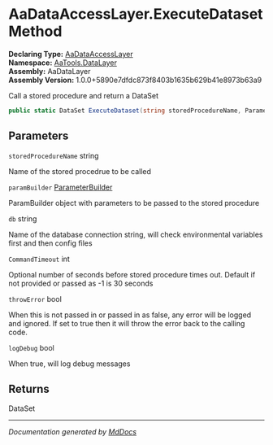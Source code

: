 ﻿<!--  
  <auto-generated>   
    The contents of this file were generated by a tool.  
    Changes to this file may be list if the file is regenerated  
  </auto-generated>   
-->

# AaDataAccessLayer.ExecuteDataset Method

**Declaring Type:** [AaDataAccessLayer](../index.md)  
**Namespace:** [AaTools.DataLayer](../../index.md)  
**Assembly:** AaDataLayer  
**Assembly Version:** 1.0.0+5890e7dfdc873f8403b1635b629b41e8973b63a9

Call a stored procedure and return a DataSet

```csharp
public static DataSet ExecuteDataset(string storedProcedureName, ParameterBuilder paramBuilder, string db, int CommandTimeout = -1, bool throwError = false, bool logDebug = false);
```

## Parameters

`storedProcedureName`  string

Name of the stored procedrue to be called

`paramBuilder`  [ParameterBuilder](../../ParameterBuilder/index.md)

ParamBuilder object with parameters to be passed to the stored procedure

`db`  string

Name of the database connection string, will check environmental variables first and then config files

`CommandTimeout`  int

Optional number of seconds before stored procedure times out. Default if not provided or passed as \-1 is 30 seconds

`throwError`  bool

When this is not passed in or passed in as false, any error will be logged and ignored. If set to true then it will throw the error back to the calling code.

`logDebug`  bool

When true, will log debug messages

## Returns

DataSet

___

*Documentation generated by [MdDocs](https://github.com/ap0llo/mddocs)*
